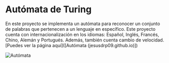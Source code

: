 
# Autómata de Turing
En este proyecto se implementa un autómata para reconocer un conjunto de palabras que pertenecen a un lenguaje en específico. Este proyecto cuenta con internacionalización en los idiomas: Español, Inglés, Francés, Chino, Alemán y Portugués. Además, también cuenta cambio de velocidad. [Puedes ver la página aquí]([Autómata (jesusdrp09.github.io)])

![Autómata](https://github.com/Jesusdrp09/Autmata/blob/master/img/Automata.png)
